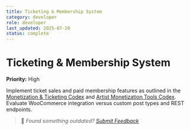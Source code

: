 ```yaml
---
title: Ticketing & Membership System
category: developer
role: developer
last_updated: 2025-07-20
status: complete
---
```

# Ticketing & Membership System

**Priority:** High

Implement ticket sales and paid membership features as outlined in the [Monetization & Ticketing Codex](../guides/developer/monetization-ticketing-codex.md) and [Artist Monetization Tools Codex](../guides/developer/artist-monetization-tools-codex.md). Evaluate WooCommerce integration versus custom post types and REST endpoints.

> 💬 *Found something outdated? [Submit Feedback](../feedback.md)*
